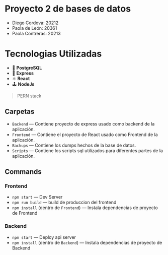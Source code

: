 # Proyecto 2 de bases de datos 
- Diego Cordova: 20212
- Paola de León: 20361
- Paola Contreras: 20213

# Tecnologias Utilizadas
- 🐘 **PostgreSQL**
- 📡 **Express**
- ⚛ **React**
- 🕹 **NodeJs**
> PERN stack

## Carpetas
- `Backend` — Contiene proyecto de express usado como backend de la aplicación.
- `Frontend` — Contiene el proyecto de React usado como Frontend de la aplicación.
- `Backups` — Contiene los dumps hechos de la base de datos.
- `Scripts` — Contiene los scripts sql utilizados para diferentes partes de la aplicación.

## Commands

### Frontend 
- `npm start` — Dev Server 
- `npm run build` — build de produccion del frontend
- `npm install` (dentro de `Frontend`) — Instala dependencias de proyecto de Frontend

### Backend
- `npm start` — Deploy api server
- `npm install` (dentro de `Backend`) — Instala dependencias de proyecto de Backend
